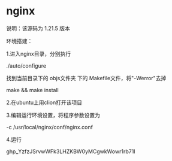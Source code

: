 # nginx

说明：该源码为 1.21.5 版本

环境搭建：

1.进入nginx目录，分别执行

./auto/configure

找到当前目录下的 objs文件夹 下的 Makefile文件，将"-Werror"去掉

make && make install

2.在ubuntu上用clion打开该项目

3.编辑运行环境设置，将程序参数设置为

-c  /usr/local/nginx/conf/nginx.conf

4.运行

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

